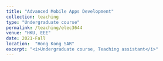 ```yaml
---
title: "Advanced Mobile Apps Development"
collection: teaching
type: "Undergraduate course"
permalink: /teaching/elec3644
venue: "HKU, EEE"
date: 2021-Fall
location:  "Hong Kong SAR"
excerpt: "<i>Undergraduate course, Teaching assistant</i>"
---
```


